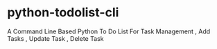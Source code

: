 # python-todolist-cli
A Command Line Based Python To Do List For Task Management , Add Tasks , Update Task , Delete Task
